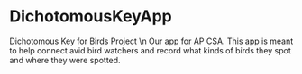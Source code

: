 # DichotomousKeyApp
Dichotomous Key for Birds Project \n
Our app for AP CSA.
This app is meant to help connect avid bird watchers and record what kinds of birds they spot and where they were spotted.
